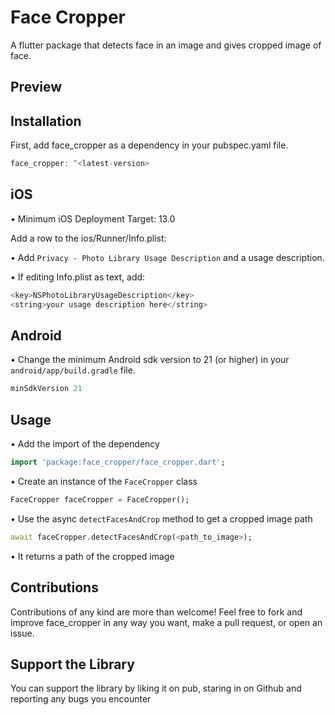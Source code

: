
# Face Cropper

A flutter package that detects face in an image and gives cropped image of face.

## Preview


## Installation

First, add face_cropper as a dependency in your pubspec.yaml file.

```dart
face_cropper: ^<latest-version>
```

## iOS

• Minimum iOS Deployment Target: 13.0

Add a row to the ios/Runner/Info.plist:

• Add ```Privacy - Photo Library Usage Description``` and a usage description.

• If editing Info.plist as text, add:

```dart
<key>NSPhotoLibraryUsageDescription</key>
<string>your usage description here</string>
```

## Android

• Change the minimum Android sdk version to 21 (or higher) in your ```android/app/build.gradle``` file.

```dart
minSdkVersion 21
```

## Usage

• Add the import of the dependency

```dart
import 'package:face_cropper/face_cropper.dart';
```

• Create an instance of the ```FaceCropper``` class

```dart
FaceCropper faceCropper = FaceCropper();
```

• Use the async ```detectFacesAndCrop``` method to get a cropped image path

```dart
await faceCropper.detectFacesAndCrop(<path_to_image>);
```

• It returns a path of the cropped image

## Contributions

Contributions of any kind are more than welcome! Feel free to fork and improve face_cropper in any way you want, make a pull request, or open an issue.

## Support the Library

You can support the library by liking it on pub, staring in on Github and reporting any bugs you encounter
